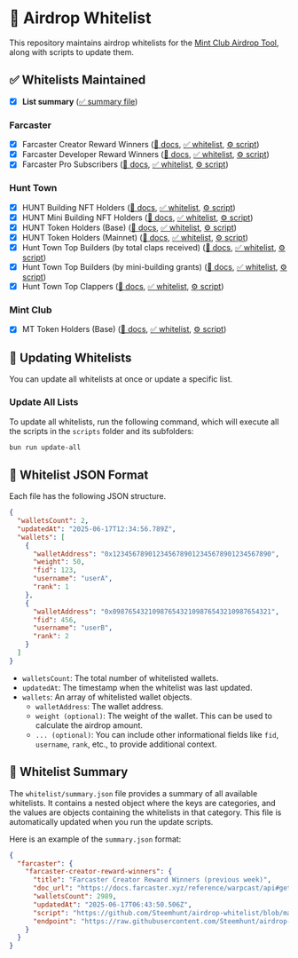 # 🎁 Airdrop Whitelist

This repository maintains airdrop whitelists for the [Mint Club Airdrop Tool](https://mint.club/airdrop/create), along with scripts to update them.

## ✅ Whitelists Maintained

- [x] **List summary** ([✅ summary file](whitelist/summary.json))

<!-- WHITELIST_TABLE_START -->
### Farcaster

- [x] Farcaster Creator Reward Winners ([📄 docs](https://docs.farcaster.xyz/reference/warpcast/api#get-creator-reward-winners), [✅ whitelist](https://raw.githubusercontent.com/Steemhunt/airdrop-whitelist/main/whitelist/farcaster/farcaster-creator-reward-winners.json), [⚙️ script](https://github.com/Steemhunt/airdrop-whitelist/blob/main/scripts/farcaster/farcaster-creator-reward-winners.ts))
- [x] Farcaster Developer Reward Winners ([📄 docs](https://docs.farcaster.xyz/reference/warpcast/api#get-developer-reward-winners), [✅ whitelist](https://raw.githubusercontent.com/Steemhunt/airdrop-whitelist/main/whitelist/farcaster/farcaster-developer-reward-winners.json), [⚙️ script](https://github.com/Steemhunt/airdrop-whitelist/blob/main/scripts/farcaster/farcaster-developer-reward-winners.ts))
- [x] Farcaster Pro Subscribers ([📄 docs](https://farcaster.xyz/mvr/0xc53f3047), [✅ whitelist](https://raw.githubusercontent.com/Steemhunt/airdrop-whitelist/main/whitelist/farcaster/farcaster-pro-subscribers.json), [⚙️ script](https://github.com/Steemhunt/airdrop-whitelist/blob/main/scripts/farcaster/farcaster-pro-subscribers.ts))

### Hunt Town

- [x] HUNT Building NFT Holders ([📄 docs](https://docs.hunt.town/token-and-point/main-building), [✅ whitelist](https://raw.githubusercontent.com/Steemhunt/airdrop-whitelist/main/whitelist/hunt-town/hunt-building-nft-holders.json), [⚙️ script](https://github.com/Steemhunt/airdrop-whitelist/blob/main/scripts/hunt-town/hunt-building-nft-holders.ts))
- [x] HUNT Mini Building NFT Holders ([📄 docs](https://docs.hunt.town/token-and-point/mini-building), [✅ whitelist](https://raw.githubusercontent.com/Steemhunt/airdrop-whitelist/main/whitelist/hunt-town/hunt-mini-building-nft-holders.json), [⚙️ script](https://github.com/Steemhunt/airdrop-whitelist/blob/main/scripts/hunt-town/hunt-mini-building-nft-holders.ts))
- [x] HUNT Token Holders (Base) ([📄 docs](https://docs.hunt.town/token-and-point/hunt-erc20), [✅ whitelist](https://raw.githubusercontent.com/Steemhunt/airdrop-whitelist/main/whitelist/hunt-town/hunt-token-holders-base.json), [⚙️ script](https://github.com/Steemhunt/airdrop-whitelist/blob/main/scripts/hunt-town/hunt-token-holders-base.ts))
- [x] HUNT Token Holders (Mainnet) ([📄 docs](https://docs.hunt.town/token-and-point/hunt-erc20), [✅ whitelist](https://raw.githubusercontent.com/Steemhunt/airdrop-whitelist/main/whitelist/hunt-town/hunt-token-holders-mainnet.json), [⚙️ script](https://github.com/Steemhunt/airdrop-whitelist/blob/main/scripts/hunt-town/hunt-token-holders-mainnet.ts))
- [x] Hunt Town Top Builders (by total claps received) ([📄 docs](https://docs.hunt.town/token-and-point/hunt-tip-farcaster), [✅ whitelist](https://raw.githubusercontent.com/Steemhunt/airdrop-whitelist/main/whitelist/hunt-town/hunt-town-top-builders-by-score.json), [⚙️ script](https://github.com/Steemhunt/airdrop-whitelist/blob/main/scripts/hunt-town/hunt-town-top-builders-by-score.ts))
- [x] Hunt Town Top Builders (by mini-building grants) ([📄 docs](https://docs.hunt.town/token-and-point/hunt-tip-farcaster), [✅ whitelist](https://raw.githubusercontent.com/Steemhunt/airdrop-whitelist/main/whitelist/hunt-town/hunt-town-top-builders.json), [⚙️ script](https://github.com/Steemhunt/airdrop-whitelist/blob/main/scripts/hunt-town/hunt-town-top-builders.ts))
- [x] Hunt Town Top Clappers ([📄 docs](https://docs.hunt.town/token-and-point/hunt-tip-farcaster), [✅ whitelist](https://raw.githubusercontent.com/Steemhunt/airdrop-whitelist/main/whitelist/hunt-town/hunt-town-top-clappers.json), [⚙️ script](https://github.com/Steemhunt/airdrop-whitelist/blob/main/scripts/hunt-town/hunt-town-top-clappers.ts))

### Mint Club

- [x] MT Token Holders (Base) ([📄 docs](https://docs.mint.club/mt), [✅ whitelist](https://raw.githubusercontent.com/Steemhunt/airdrop-whitelist/main/whitelist/mint-club/mt-token-holders-base.json), [⚙️ script](https://github.com/Steemhunt/airdrop-whitelist/blob/main/scripts/mint-club/mt-token-holders-base.ts))

<!-- WHITELIST_TABLE_END -->

## 🔄 Updating Whitelists

You can update all whitelists at once or update a specific list.

### Update All Lists

To update all whitelists, run the following command, which will execute all the scripts in the `scripts` folder and its subfolders:

```bash
bun run update-all
```

## 📝 Whitelist JSON Format

Each file has the following JSON structure.

```json
{
  "walletsCount": 2,
  "updatedAt": "2025-06-17T12:34:56.789Z",
  "wallets": [
    {
      "walletAddress": "0x1234567890123456789012345678901234567890",
      "weight": 50,
      "fid": 123,
      "username": "userA",
      "rank": 1
    },
    {
      "walletAddress": "0x0987654321098765432109876543210987654321",
      "fid": 456,
      "username": "userB",
      "rank": 2
    }
  ]
}
```

- `walletsCount`: The total number of whitelisted wallets.
- `updatedAt`: The timestamp when the whitelist was last updated.
- `wallets`: An array of whitelisted wallet objects.
  - `walletAddress`: The wallet address.
  - `weight (optional)`: The weight of the wallet. This can be used to calculate the airdrop amount.
  - `... (optional)`: You can include other informational fields like `fid`, `username`, `rank`, etc., to provide additional context.

## 📜 Whitelist Summary

The `whitelist/summary.json` file provides a summary of all available whitelists. It contains a nested object where the keys are categories, and the values are objects containing the whitelists in that category. This file is automatically updated when you run the update scripts.

Here is an example of the `summary.json` format:

```json
{
  "farcaster": {
    "farcaster-creator-reward-winners": {
      "title": "Farcaster Creator Reward Winners (previous week)",
      "doc_url": "https://docs.farcaster.xyz/reference/warpcast/api#get-creator-reward-winners",
      "walletsCount": 2989,
      "updatedAt": "2025-06-17T06:43:50.506Z",
      "script": "https://github.com/Steemhunt/airdrop-whitelist/blob/main/scripts/farcaster/farcaster-creator-reward-winners.ts",
      "endpoint": "https://raw.githubusercontent.com/Steemhunt/airdrop-whitelist/main/whitelist/farcaster/farcaster-creator-reward-winners.json"
    }
  }
}
```
